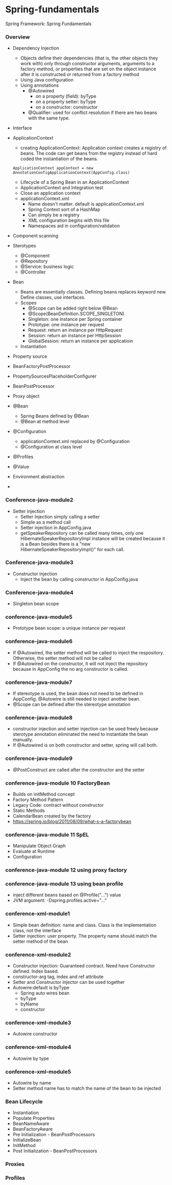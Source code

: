 # Spring-fundamentals
Spring Framework: Spring Fundamentals

### Overview
* Dependency Injection
  * Objects define their dependencies (that is, the other objects they work with) only through constructor arguments, arguments to a factory method, or properties that are set on the object instance after it is constructed or returned from a factory method
  * Using Java configuration
  * Using annotations
     * @Autowired
         * on a property (field): byType
         * on a property setter: byType
         * on a constructor: constructor
     * @Qualifier: used for conflict resolution if there are two beans with the same type.
* Interface
* ApplicationContext
  * creating ApplicationContext: Application context creates a registry of beans. The code can get beans from the registry instead of hard coded the instantiation of the beans.
  ```
  ApplicationContext appContext = new AnnotationConfigApplicationContext(AppConfig.class)
  ```
  
  * Lifecycle of a Spring Bean in an ApplicationContext
  * ApplicationContext and Integration test
  * Close an application context
  * applicationContext.xml
    * Name doesn't matter. default is applicationContext.xml
    * Spring Context sort of a HashMap
    * Can simply be a registry
    * XML configuration begins with this file
    * Namespaces aid in configuration/validation
* Component scanning
* Sterotypes
  * @Component
  * @Repository
  * @Service: business logic
  * @Controller
* Bean
  * Beans are essentially classes. Defining beans replaces keyword new. Define classes, use interfaces.
  * Scopes
    * @Scope can be added right below @Bean
    * @Scope(BeanDefinition.SCOPE_SINGLETON)
    * Singleton: one instance per Spring container
    * Prototype: one instance per request
    * Request: return an instance per HttpRequest
    * Session: return an instance per HttpSession
    * GlobalSession: return an instance per applicatioin
  * Instantiation
* Property source
* BeanFactoryPostProcessor
* PropertySourcesPlaceholderConfigurer
* BeanPostProcessor
* Proxy object
* @Bean
  * Spring Beans defined by @Bean
  * @Bean at method level
* @Configuration
  * applicationContext.xml replaced by @Configuration
  * @Configuration at class level
* @Profiles
* @Value
* Environment abstraction
* 


### Conference-java-module2
* Setter injection
  * Setter Injection simply calling a setter
  * Simple as a method call
  * Setter injection in AppConfig.java
  * getSpeakerRepository can be called many times, only one HibernateSpeakerRepositoryImpl instance will be created because it is a Bean besides there is a "new HibernateSpeakerRepositoryImpl()" for each call.
### Conference-java-module3
* Constructor injection
  * Inject the bean by calling constructor in AppConfig.java

### Conference-java-module4
* Singleton bean scope

### conference-java-module5
* Prototype bean scope: a unique instance per request

### conference-java-module6
* If @Autowired, the setter method will be called to inject the respository. Otherwise, the setter method will not be called
* If @Autowired on the constructor, it will not inject the repository because in AppConfig the no arg constructor is called.

### conference-java-module7
* If stereotype is used, the bean does not need to be defined in AppConfig. @Autowire is still needed to inject another bean.
* @Scope can be defined after the stereotype annotation

### conference-java-module8
* constructor injection and setter injection can be used freely because sterotype annotation eliminated the need to instantiate the bean manually.
* If @Autowired is on both constructor and setter, spring will call both.

### conference-java-module9
* @PostConstruct are called after the constructor and the setter

### conference-java-module 10 FactoryBean
* Builds on initMethod concept
* Factory Method Pattern
* Legacy Code: contract without constructor
* Static Methods
* CalendarBean created by the factory
* https://spring.io/blog/2011/08/09/what-s-a-factorybean

### conference-java-module 11 SpEL
* Manipulate Object Graph
* Evaluate at Runtime
* Configuration

### conference-java-module 12 using proxy factory

### conference-java-module 13 using bean profile
* inject different beans based on @Profile("...") value
* JVM argument: -Dspring.profiles.active="..."

### conference-xml-module1
* Simple bean definition: name and class. Class is the implementation class, not the interface
* Setter injection: user property. The property name should match the setter method of the bean


### conference-xml-module2
* Constructor injection: Guaranteed contract. Need have Constructor defined. Index based.
* constructor-arg tag, index and ref attribute
* Setter and Constructor injector can be used together
* Autowire:default is byType
  * Spring auto wires bean
  * byType
  * byName
  * constructor

### conference-xml-module3
* Autowire constructor
  
### conference-xml-module4
* Autowire by type

### conference-xml-module5
* Autowire by name
* Setter method name has to match the name of the bean to be injected

### Bean Lifecycle
* Instantiation
* Populate Properties
* BeanNameAware
* BeanFactoryAware
* Pre Initialization - BeanPostProcessors
* InitializeBean
* InitMethod
* Post Initialization - BeanPostProcessors

### Proxies
### Profiles
